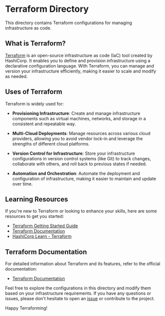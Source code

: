 # Terraform Directory

This directory contains Terraform configurations for managing infrastructure as code.

## What is Terraform?

[Terraform](https://www.terraform.io/) is an open-source infrastructure as code (IaC) tool created by HashiCorp. It enables you to define and provision infrastructure using a declarative configuration language. With Terraform, you can manage and version your infrastructure efficiently, making it easier to scale and modify as needed.

## Uses of Terraform

Terraform is widely used for:

- **Provisioning Infrastructure**: Create and manage infrastructure components such as virtual machines, networks, and storage in a consistent and repeatable way.

- **Multi-Cloud Deployments**: Manage resources across various cloud providers, allowing you to avoid vendor lock-in and leverage the strengths of different cloud platforms.

- **Version Control for Infrastructure**: Store your infrastructure configurations in version control systems (like Git) to track changes, collaborate with others, and roll back to previous states if needed.

- **Automation and Orchestration**: Automate the deployment and configuration of infrastructure, making it easier to maintain and update over time.

## Learning Resources

If you're new to Terraform or looking to enhance your skills, here are some resources to get you started:

- [Terraform Getting Started Guide](https://learn.hashicorp.com/tutorials/terraform/infrastructure-as-code)
- [Terraform Documentation](https://www.terraform.io/docs/index.html)
- [HashiCorp Learn - Terraform](https://learn.hashicorp.com/collections/terraform)

## Terraform Documentation

For detailed information about Terraform and its features, refer to the official documentation:

- [Terraform Documentation](https://www.terraform.io/docs/index.html)

Feel free to explore the configurations in this directory and modify them based on your infrastructure requirements. If you have any questions or issues, please don't hesitate to open an [issue](../../issues) or contribute to the project.

Happy Terraforming!
